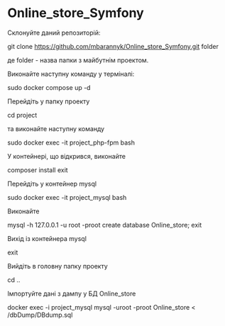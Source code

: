 # Online_store_Symfony

Склонуйте даний репозиторій:

git clone https://github.com/mbarannyk/Online_store_Symfony.git folder

де folder - назва папки з майбутнім проектом.

Виконайте наступну команду у терміналі:

sudo docker compose up -d

Перейдіть у папку проекту

cd project

та виконайте наступну команду

sudo docker exec -it project_php-fpm bash

У контейнері, що відкрився, виконайте

composer install
exit

Перейдіть у контейнер mysql

sudo docker exec -it project_mysql bash

Виконайте

mysql -h 127.0.0.1 -u root -proot
create database Online_store;
exit

Вихід із контейнера mysql

exit

Вийдіть в головну папку проекту

сd ..

Імпортуйте дані з дампу у БД Online_store

docker exec -i project_mysql mysql -uroot -proot Online_store < /dbDump/DBdump.sql

